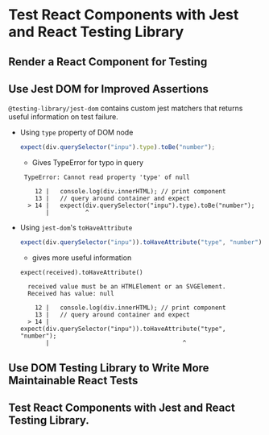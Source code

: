 # Test React Components with Jest and React Testing Library

## Render a React Component for Testing

## Use Jest DOM for Improved Assertions

`@testing-library/jest-dom` contains custom jest matchers that returns useful information on test failure.

- Using `type` property of DOM node

  ```js
  expect(div.querySelector("inpu").type).toBe("number");
  ```

  - Gives TypeError for typo in query

  ```
   TypeError: Cannot read property 'type' of null

      12 |   console.log(div.innerHTML); // print component
      13 |   // query around container and expect
    > 14 |   expect(div.querySelector("inpu").type).toBe("number");
         |          ^
  ```

- Using `jest-dom`'s `toHaveAttribute`

  ```js
  expect(div.querySelector("inpu")).toHaveAttribute("type", "number");
  ```

  - gives more useful information

  ```
  expect(received).toHaveAttribute()

    received value must be an HTMLElement or an SVGElement.
    Received has value: null

      12 |   console.log(div.innerHTML); // print component
      13 |   // query around container and expect
    > 14 |   expect(div.querySelector("inpu")).toHaveAttribute("type", "number");
         |                                     ^
  ```

## Use DOM Testing Library to Write More Maintainable React Tests

## Test React Components with Jest and React Testing Library.
